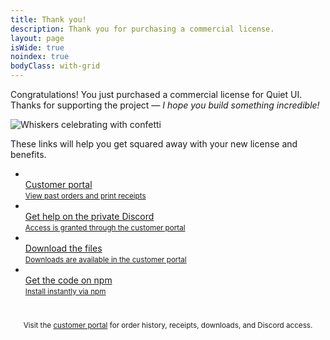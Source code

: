 ```yaml
---
title: Thank you!
description: Thank you for purchasing a commercial license.
layout: page
isWide: true
noindex: true
bodyClass: with-grid
---
```


<p class="purchased-license">
Congratulations! You just purchased a commercial license for Quiet&nbsp;UI. Thanks for supporting the project — <em>I hope you build something incredible!</em>
</p>

<p class="purchased-figma">
Congratulations! You just purchased a license for the Figma Starter Kit. Thanks for supporting the project! — <em>I hope you build something incredible!</em>
</p>

<img class="whiskers-center-large" src="/assets/images/whiskers/celebrating.svg" alt="Whiskers celebrating with confetti">

These links will help you get squared away with your new license and benefits.

<ul class="features-grid" aria-label="Features">
  <li>
    <a class="stretch" href="https://polar.sh/quietui/portal" target="_blank" data-no-external>
      <quiet-icon name="receipt" style="color: #4a97f4;"></quiet-icon><br>
      Customer portal<br>
      <small>View past orders and print receipts</small>
    </a>
  </li>
  <li>
    <a class="stretch" href="https://polar.sh/quietui/portal" target="_blank" data-no-external>
      <quiet-icon name="brand-discord" style="color: #b394f4;"></quiet-icon><br>
      Get help on the private Discord<br>
      <small>Access is granted through the customer portal</small>
    </a>
  </li>
  <li>
    <a class="stretch" href="https://polar.sh/quietui/portal" target="_blank" data-no-external>
      <quiet-icon name="package" style="color: #e98d61;"></quiet-icon><br>
      Download the files<br>
      <small>Downloads are available in the customer portal</small>
    </a>
  </li>
  <li>
    <a class="stretch" href="https://www.npmjs.com/package/@quietui/quiet" target="_blank" data-no-external>
      <quiet-icon name="brand-npm" style="color: #ef5755;"></quiet-icon><br>
      Get the code on npm<br>
      <small>Install instantly via npm</small>
    </a>
  </li>
</ul>

<p style="text-align: center; text-wrap: balance; margin-block: 2.5rem 2rem;">
  <small>
    Visit the <a href="https://polar.sh/quietui/portal" target="_blank">customer portal</a> for order history, receipts, downloads, and Discord access.
  </small>
</p>

<script>
  // Check for ?figma in URL
  const urlParams = new URLSearchParams(window.location.search);
  document.documentElement.classList.toggle('figma', urlParams.has('figma'));
</script>

<style>
  html:not(.figma) .purchased-figma,
  html.figma .purchased-license {
    display: none;
  }
</style>